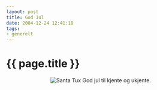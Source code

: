 ```yaml
---
layout: post
title: God Jul
date: 2004-12-24 12:41:18
tags: 
- generelt
---
```


{{ page.title }}
================

<div align="center"><img src="http://stuff.slaskdot.org/santa-tux_big.jpg" alt="Santa Tux"  />
God jul til kjente og ukjente.</div>